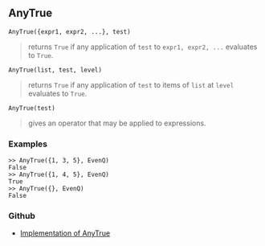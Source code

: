 ## AnyTrue

```
AnyTrue({expr1, expr2, ...}, test)
```

> returns `True` if any application of `test` to `expr1, expr2, ...` evaluates to `True`.

```
AnyTrue(list, test, level)
```

> returns `True` if any application of `test` to items of `list` at `level` evaluates to `True`.

```
AnyTrue(test)
```
> gives an operator that may be applied to expressions.

### Examples

```
>> AnyTrue({1, 3, 5}, EvenQ)
False
>> AnyTrue({1, 4, 5}, EvenQ)
True
>> AnyTrue({}, EvenQ)
False
```

### Github

* [Implementation of AnyTrue](https://github.com/axkr/symja_android_library/blob/master/symja_android_library/matheclipse-core/src/main/java/org/matheclipse/core/builtin/BooleanFunctions.java#L769) 
